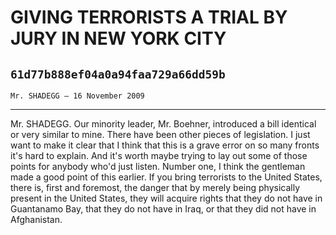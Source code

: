 # GIVING TERRORISTS A TRIAL BY JURY IN NEW YORK CITY
## `61d77b888ef04a0a94faa729a66dd59b`
`Mr. SHADEGG — 16 November 2009`

---


Mr. SHADEGG. Our minority leader, Mr. Boehner, introduced a bill 
identical or very similar to mine. There have been other pieces of 
legislation. I just want to make it clear that I think that this is a 
grave error on so many fronts it's hard to explain. And it's worth 
maybe trying to lay out some of those points for anybody who'd just 
listen. Number one, I think the gentleman made a good point of this 
earlier. If you bring terrorists to the United States, there is, first 
and foremost, the danger that by merely being physically present in the 
United States, they will acquire rights that they do not have in 
Guantanamo Bay, that they do not have in Iraq, or that they did not 
have in Afghanistan.